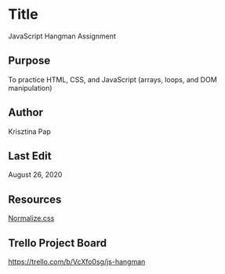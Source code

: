 # Title
JavaScript Hangman Assignment

## Purpose
To practice HTML, CSS, and JavaScript (arrays, loops, and DOM manipulation)

## Author
Krisztina Pap

## Last Edit
August 26, 2020

## Resources
[Normalize.css](https://cssreset.com/scripts/normalize-css/)

## Trello Project Board
https://trello.com/b/VcXfo0sg/js-hangman
